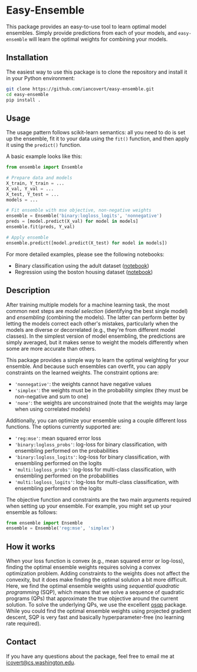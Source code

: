 # Easy-Ensemble

This package provides an easy-to-use tool to learn optimal model ensembles. Simply provide predictions from each of your models, and `easy-ensemble` will learn the optimal weights for combining your models.

## Installation

The easiest way to use this package is to clone the repository and install it in your Python environment:

```bash
git clone https://github.com/iancovert/easy-ensemble.git
cd easy-ensemble
pip install .
```

## Usage

The usage pattern follows scikit-learn semantics: all you need to do is set up the ensemble, fit it to your data using the `fit()` function, and then apply it using the `predict()` function.

A basic example looks like this:

```python
from ensemble import Ensemble

# Prepare data and models
X_train, Y_train = ...
X_val, Y_val = ...
X_test, Y_test = ...
models = ...

# Fit ensemble with mse objective, non-negative weights
ensemble = Ensemble('binary:logloss_logits', 'nonnegative')
preds = [model.predict(X_val) for model in models]
ensemble.fit(preds, Y_val)

# Apply ensemble
ensemble.predict([model.predict(X_test) for model in models])
```

For more detailed examples, please see the following notebooks:
- Binary classification using the adult dataset ([notebook](https://github.com/iancovert/easy-ensemble/blob/main/notebooks/adult.ipynb))
- Regression using the boston housing dataset ([notebook](https://github.com/iancovert/easy-ensemble/blob/main/notebooks/boston.ipynb))

## Description

After training multiple models for a machine learning task, the most common next steps are *model selection* (identifying the best single model) and *ensembling* (combining the models). The latter can perform better by letting the models correct each other's mistakes, particularly when the models are diverse or decorrelated (e.g., they're from different model classes). In the simplest version of model ensembling, the predictions are simply averaged, but it makes sense to weight the models differently when some are more accurate than others.

This package provides a simple way to learn the optimal weighting for your ensemble. And because such ensembles can overfit, you can apply constraints on the learned weights. The constraint options are:

- `'nonnegative'`: the weights cannot have negative values
- `'simplex'`: the weights must be in the probability simplex (they must be non-negative and sum to one)
- `'none'`: the weights are unconstrained (note that the weights may large when using correlated models)

Additionally, you can optimize your ensemble using a couple different loss functions. The options currently supported are:

- `'reg:mse'`: mean squared error loss
- `'binary:logloss_probs'`: log-loss for binary classification, with ensembling performed on the probabilities
- `'binary:logloss_logits'`: log-loss for binary classification, with ensembling performed on the logits
- `'multi:logloss_probs'`: log-loss for multi-class classification, with ensembling performed on the probabilities
- `'multi:logloss_logits'`: log-loss for multi-class classification, with ensembling performed on the logits

The objective function and constraints are the two main arguments required when setting up your ensemble. For example, you might set up your ensemble as follows:

```python
from ensemble import Ensemble
ensemble = Ensemble('reg:mse', 'simplex')
```

## How it works

When your loss function is convex (e.g., mean squared error or log-loss), finding the optimal ensemble weights requires solving a convex optimization problem. Adding constraints to the weights does not affect the convexity, but it does make finding the optimal solution a bit more difficult. Here, we find the optimal ensemble weights using *sequential quadratic programming* (SQP), which means that we solve a sequence of quadratic programs (QPs) that approximate the true objective around the current solution. To solve the underlying QPs, we use the excellent [osqp](https://github.com/osqp/osqp) package. While you could find the optimal ensemble weights using projected gradient descent, SQP is very fast and basically hyperparameter-free (no learning rate required).

## Contact

If you have any questions about the package, feel free to email me at <icovert@cs.washington.edu>.
